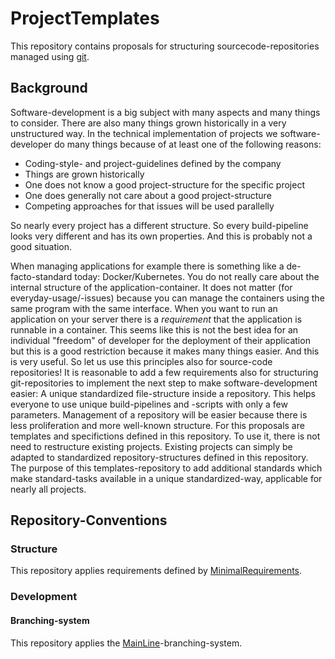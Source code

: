 # ProjectTemplates

This repository contains proposals for structuring sourcecode-repositories managed using [git](https://git-scm.com/).

## Background

Software-development is a big subject with many aspects and many things to consider.
There are also many things grown historically in a very unstructured way.
In the technical implementation of projects we software-developer do many things because of at least one of the following reasons:

- Coding-style- and project-guidelines defined by the company
- Things are grown historically
- One does not know a good project-structure for the specific project
- One does generally not care about a good project-structure
- Competing approaches for that issues will be used parallelly

So nearly every project has a different structure.
So every build-pipeline looks very different and has its own properties.
And this is probably not a good situation.

When managing applications for example there is something like a de-facto-standard today:
Docker/Kubernetes.
You do not really care about the internal structure of the application-container.
It does not matter (for everyday-usage/-issues) because you can manage the containers using the same program with the same interface.
When you want to run an application on your server there is a _requirement_ that the application is runnable in a container.
This seems like this is not the best idea for an individual "freedom" of developer for the deployment of their application but this is a good restriction because it makes many things easier.
And this is very useful.
So let us use this principles also for source-code repositories!
It is reasonable to add a few requirements also for structuring git-repositories to implement the next step to make software-development easier:
A unique standardized file-structure inside a repository.
This helps everyone to use unique build-pipelines and -scripts with only a few parameters.
Management of a repository will be easier because there is less proliferation and more well-known structure.
For this proposals are templates and specifictions defined in this repository.
To use it, there is not need to restructure existing projects.
Existing projects can simply be adapted to standardized repository-structures defined in this repository.
The purpose of this templates-repository to add additional standards which make standard-tasks available in a unique standardized-way, applicable for nearly all projects.

## Repository-Conventions

### Structure

This repository applies requirements defined by [MinimalRequirements](./Templates/Conventions/RepositoryStructure/MinimalRequirements.md).

### Development

#### Branching-system

This repository applies the [MainLine](./Templates/Conventions/BranchingSystem/MainLine.md)-branching-system.
